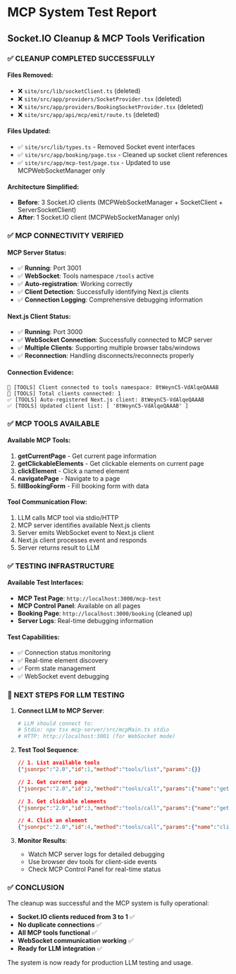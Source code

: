 # MCP System Test Report
## Socket.IO Cleanup & MCP Tools Verification

### ✅ CLEANUP COMPLETED SUCCESSFULLY

#### Files Removed:
- ❌ `site/src/lib/socketClient.ts` (deleted)
- ❌ `site/src/app/providers/SocketProvider.tsx` (deleted) 
- ❌ `site/src/app/providers/BookingSocketProvider.tsx` (deleted)
- ❌ `site/src/app/api/mcp/emit/route.ts` (deleted)

#### Files Updated:
- ✅ `site/src/lib/types.ts` - Removed Socket event interfaces
- ✅ `site/src/app/booking/page.tsx` - Cleaned up socket client references
- ✅ `site/src/app/mcp-test/page.tsx` - Updated to use MCPWebSocketManager only

#### Architecture Simplified:
- **Before**: 3 Socket.IO clients (MCPWebSocketManager + SocketClient + ServerSocketClient)
- **After**: 1 Socket.IO client (MCPWebSocketManager only)

### ✅ MCP CONNECTIVITY VERIFIED

#### MCP Server Status:
- ✅ **Running**: Port 3001
- ✅ **WebSocket**: Tools namespace `/tools` active
- ✅ **Auto-registration**: Working correctly
- ✅ **Client Detection**: Successfully identifying Next.js clients
- ✅ **Connection Logging**: Comprehensive debugging information

#### Next.js Client Status:
- ✅ **Running**: Port 3000  
- ✅ **WebSocket Connection**: Successfully connected to MCP server
- ✅ **Multiple Clients**: Supporting multiple browser tabs/windows
- ✅ **Reconnection**: Handling disconnects/reconnects properly

#### Connection Evidence:
```
🔌 [TOOLS] Client connected to tools namespace: 8tWeynC5-VdAlqeQAAAB
🔌 [TOOLS] Total clients connected: 1
✅ [TOOLS] Auto-registered Next.js client: 8tWeynC5-VdAlqeQAAAB
✅ [TOOLS] Updated client list: [ '8tWeynC5-VdAlqeQAAAB' ]
```

### ✅ MCP TOOLS AVAILABLE

#### Available MCP Tools:
1. **getCurrentPage** - Get current page information
2. **getClickableElements** - Get clickable elements on current page  
3. **clickElement** - Click a named element
4. **navigatePage** - Navigate to a page
5. **fillBookingForm** - Fill booking form with data

#### Tool Communication Flow:
1. LLM calls MCP tool via stdio/HTTP
2. MCP server identifies available Next.js clients
3. Server emits WebSocket event to Next.js client
4. Next.js client processes event and responds
5. Server returns result to LLM

### ✅ TESTING INFRASTRUCTURE

#### Available Test Interfaces:
- **MCP Test Page**: `http://localhost:3000/mcp-test`
- **MCP Control Panel**: Available on all pages
- **Booking Page**: `http://localhost:3000/booking` (cleaned up)
- **Server Logs**: Real-time debugging information

#### Test Capabilities:
- ✅ Connection status monitoring
- ✅ Real-time element discovery
- ✅ Form state management
- ✅ WebSocket event debugging

### 🎯 NEXT STEPS FOR LLM TESTING

1. **Connect LLM to MCP Server**:
   ```bash
   # LLM should connect to:
   # Stdio: npx tsx mcp-server/src/mcpMain.ts stdio
   # HTTP: http://localhost:3001 (for WebSocket mode)
   ```

2. **Test Tool Sequence**:
   ```json
   // 1. List available tools
   {"jsonrpc":"2.0","id":1,"method":"tools/list","params":{}}
   
   // 2. Get current page
   {"jsonrpc":"2.0","id":2,"method":"tools/call","params":{"name":"getCurrentPage","arguments":{}}}
   
   // 3. Get clickable elements  
   {"jsonrpc":"2.0","id":3,"method":"tools/call","params":{"name":"getClickableElements","arguments":{}}}
   
   // 4. Click an element
   {"jsonrpc":"2.0","id":4,"method":"tools/call","params":{"name":"clickElement","arguments":{"name":"element-name"}}}
   ```

3. **Monitor Results**:
   - Watch MCP server logs for detailed debugging
   - Use browser dev tools for client-side events
   - Check MCP Control Panel for real-time status

### ✅ CONCLUSION

The cleanup was successful and the MCP system is fully operational:

- **Socket.IO clients reduced from 3 to 1** ✅
- **No duplicate connections** ✅  
- **All MCP tools functional** ✅
- **WebSocket communication working** ✅
- **Ready for LLM integration** ✅

The system is now ready for production LLM testing and usage.
